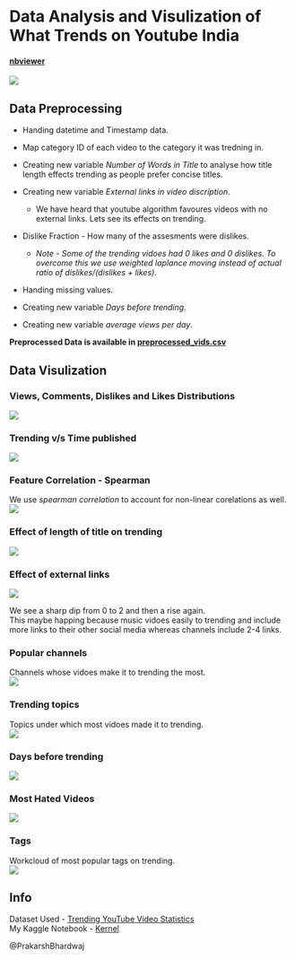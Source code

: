 # Data Analysis and Visulization of What Trends on Youtube India
#### <a href="https://nbviewer.jupyter.org/github/PrakarshBhardwaj/Youtube-India-Data-Analysis/blob/master/youtube_india_data_analysis.ipynb">nbviewer</a>
<div align="centre"><img src="imgs/yt.png"></dev>  
  
## Data Preprocessing  
* Handing datetime and Timestamp data.  

* Map category ID of each video to the category it was tredning in.  

* Creating new variable *Number of Words in Title* to analyse how title length effects trending as people prefer concise titles.  

* Creating new variable *External links in video discription*.  
  * We have heard that youtube algorithm favoures videos with no external links. Lets see its effects on trending.  
  
* Dislike Fraction - How many of the assesments were dislikes.  
  * *Note - Some of the trending vidoes had 0 likes and 0 dislikes. To overcome this we use weighted laplance moving instead of actual ratio of dislikes/(dislikes +            likes).*  
  
* Handing missing values.  
  
* Creating new variable *Days before trending*.  
  
* Creating new variable *average views per day*.  
  
**Preprocessed Data is available in [__preprocessed_vids.csv__](https://github.com/PrakarshBhardwaj/Youtube-India-Data-Analysis/blob/master/preprocessed_vids.csv)**  
  
  
## Data Visulization  
### Views, Comments, Dislikes and Likes Distributions  
<img src="imgs/firstvisual.png">  
  
  
  
### Trending v/s Time published  
<img src="imgs/trendingvtime.png">  
  
  
  
### Feature Correlation - Spearman  
We use *spearman correlation* to account for non-linear corelations as well.  
<img src="imgs/featurecorr.png">  
  
  
  
### Effect of length of title on trending  
<img src="imgs/titleword.png">  
  
  
  
### Effect of external links  
<img src="imgs/ext_links.png">  
  
We see a sharp dip from 0 to 2 and then a rise again.  
This maybe happing because music vidoes easily to trending and include more links to their other social media whereas channels include 2-4 links.  
  
  
  
### Popular channels  
Channels whose vidoes make it to trending the most.  
<img src="imgs/trending_channels.png">  
  
  
  
### Trending topics  
Topics under which most vidoes made it to trending.  
<img src="imgs/trending_topics.png">  
  
  
  
### Days before trending  
<img src="imgs/days_taken.png">  
  
  
  
### Most Hated Videos  
<img src="imgs/hated.png">  
  
  
  
### Tags  
Workcloud of most popular tags on trending.  
<img src="imgs/wordcloud.png">  
  
  
## Info  
Dataset Used - [Trending YouTube Video Statistics](https://www.kaggle.com/datasnaek/youtube-new)  
My Kaggle Notebook - [Kernel](https://www.kaggle.com/ninjaprakarsh/trendingindiayoutube)  
  
  
  
  
@PrakarshBhardwaj
